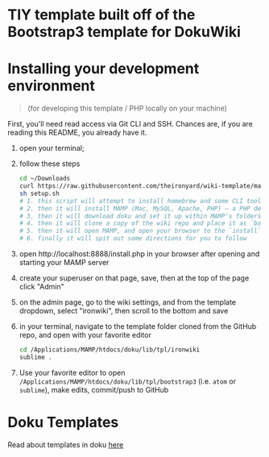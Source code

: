 TIY template built off of the Bootstrap3 template for DokuWiki
================================

# Installing your development environment

> (for developing this template / PHP locally on your machine)

First, you'll need read access via Git CLI and SSH. Chances are, if you are reading this README, you already have it.

1. open your terminal;
2. follow these steps

    ```sh
    cd ~/Downloads
    curl https://raw.githubusercontent.com/theironyard/wiki-template/master/setup.sh > setup.sh
    sh setup.sh
    # 1. this script will attempt to install homebrew and some CLI tools,
    # 2. then it will install MAMP (Mac, MySQL, Apache, PHP) – a PHP development tool
    # 3. then it will download doku and set it up within MAMP's folders
    # 4. then it will clone a copy of the wiki repo and place it as `bootstrap3` in the template directory inside doku (inside MAMP's folders)
    # 5. then it will open MAMP, and open your browser to the `install` page for doku (run this installation)
    # 6. finally it will spit out some directions for you to follow
    ```

3. open http://localhost:8888/install.php in your browser after opening and starting your MAMP server
4. create your superuser on that page, save, then at the top of the page click "Admin"
5. on the admin page, go to the wiki settings, and from the template dropdown, select "ironwiki", then scroll to the bottom and save
6. in your terminal, navigate to the template folder cloned from the GitHub repo, and open with your favorite editor

    ```sh
    cd /Applications/MAMP/htdocs/doku/lib/tpl/ironwiki
    sublime .
    ```

7. Use your favorite editor to open `/Applications/MAMP/htdocs/doku/lib/tpl/bootstrap3` (i.e. `atom` or `sublime`), make edits, commit/push to GitHub

# Doku Templates

Read about templates in doku [here](https://www.dokuwiki.org/devel:templates)

